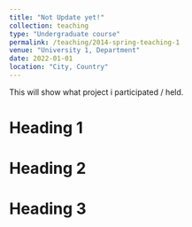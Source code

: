 ```yaml
---
title: "Not Update yet!"
collection: teaching
type: "Undergraduate course"
permalink: /teaching/2014-spring-teaching-1
venue: "University 1, Department"
date: 2022-01-01
location: "City, Country"
---
```


This will show what project i participated / held.

Heading 1
======

Heading 2
======

Heading 3
======